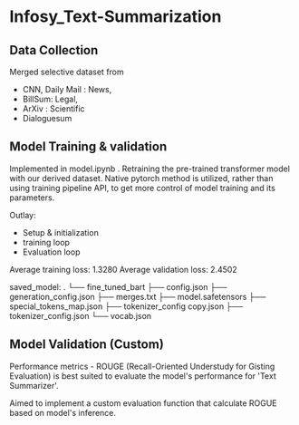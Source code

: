 # Infosy_Text-Summarization
## Data Collection
Merged selective dataset from 
- CNN, Daily Mail : News, 
- BillSum: Legal, 
- ArXiv : Scientific
- Dialoguesum 
## Model Training & validation
Implemented in model.ipynb .
Retraining the pre-trained transformer model with our derived dataset. Native pytorch method is utilized, rather than using training pipeline API, to get more control of model training and its parameters.

Outlay:
- Setup & initialization
- training loop
- Evaluation loop

Average training loss: 1.3280
Average validation loss: 2.4502 

saved_model:
.
└── fine_tuned_bart
    ├── config.json
    ├── generation_config.json
    ├── merges.txt
    ├── model.safetensors
    ├── special_tokens_map.json
    ├── tokenizer_config copy.json
    ├── tokenizer_config.json
    └── vocab.json
 
## Model Validation (Custom)
Performance metrics - ROUGE (Recall-Oriented Understudy for Gisting Evaluation) is best suited to evaluate the model's performance for 'Text Summarizer'.

Aimed to implement a custom evaluation function that calculate ROGUE based on model's inference.